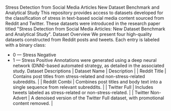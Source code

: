 Stress Detection from Social Media Articles
New Dataset Benchmark and Analytical Study
This repository provides access to datasets developed for the classification of stress in text-based social media content sourced from Reddit and Twitter. These datasets were introduced in the research paper titled "Stress Detection from Social Media Articles: New Dataset Benchmark and Analytical Study".
 Dataset Overview
We present four high-quality datasets constructed from Reddit posts and tweets. Each entry is labeled with a binary class:
- 0 — Stress Negative
- 1 — Stress Positive
Annotations were generated using a deep neural network (DNN)-based automated strategy, as detailed in the associated study.
Dataset Descriptions
| Dataset Name | Description | 
| Reddit Title | Contains post titles from stress-related and non-stress-related subreddits. | 
| Reddit Combi | Combines post titles and body text into a single sequence from relevant subreddits. | 
| Twitter Full | Includes tweets labeled as stress-related or non-stress-related. | 
| Twitter Non-Advert | A denoised version of the Twitter Full dataset, with promotional content removed. | 
